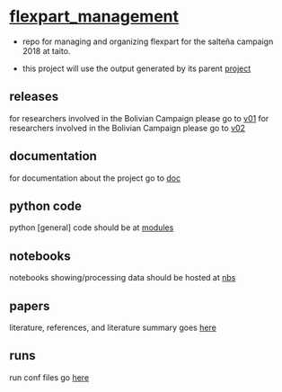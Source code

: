 # [flexpart_management](https://github.com/daliagachc/flexpart_management)
- repo for managing and organizing flexpart for the salteña campaign 2018 at taito.

- this project will use the output generated by its parent 
[project](https://github.com/daliagachc/wrf_management)

## releases 
for researchers involved in the Bolivian Campaign please go to [v01](./flexpart_management/releases/v01) 
for researchers involved in the Bolivian Campaign please go to [v02](./flexpart_management/releases/v02) 

## documentation 
for documentation about the project go to [doc](./flexpart_management/documentation)

## python code
python [general] code should be at [modules](./flexpart_management/modules)

## notebooks
notebooks showing/processing data should be hosted at [nbs](./flexpart_management/notebooks)

## papers
literature, references, and literature summary goes [here](./flexpart_management/papers)

## runs 
run conf files go [here](./flexpart_management/runs)
